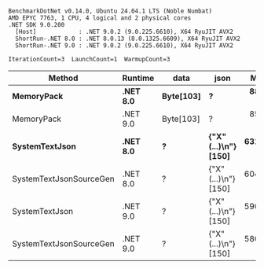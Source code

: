 ```

BenchmarkDotNet v0.14.0, Ubuntu 24.04.1 LTS (Noble Numbat)
AMD EPYC 7763, 1 CPU, 4 logical and 2 physical cores
.NET SDK 9.0.200
  [Host]            : .NET 9.0.2 (9.0.225.6610), X64 RyuJIT AVX2
  ShortRun-.NET 8.0 : .NET 8.0.13 (8.0.1325.6609), X64 RyuJIT AVX2
  ShortRun-.NET 9.0 : .NET 9.0.2 (9.0.225.6610), X64 RyuJIT AVX2

IterationCount=3  LaunchCount=1  WarmupCount=3  

```
| Method                  | Runtime  | data      | json                 | Mean      | Error      | StdDev    | Min       | Max       | Gen0   | Allocated |
|------------------------ |--------- |---------- |--------------------- |----------:|-----------:|----------:|----------:|----------:|-------:|----------:|
| **MemoryPack**              | **.NET 8.0** | **Byte[103]** | **?**                    |  **88.44 ns** |   **3.907 ns** |  **0.214 ns** |  **88.30 ns** |  **88.69 ns** | **0.0148** |     **248 B** |
| MemoryPack              | .NET 9.0 | Byte[103] | ?                    |  85.07 ns |  20.313 ns |  1.113 ns |  84.19 ns |  86.32 ns | 0.0148 |     248 B |
| **SystemTextJson**          | **.NET 8.0** | **?**         | **{&quot;X&quot;(...)\\n&quot;} [150]** | **631.40 ns** | **571.658 ns** | **31.335 ns** | **612.77 ns** | **667.58 ns** | **0.0143** |     **248 B** |
| SystemTextJsonSourceGen | .NET 8.0 | ?         | {&quot;X&quot;(...)\\n&quot;} [150] | 604.05 ns | 346.605 ns | 18.999 ns | 592.01 ns | 625.95 ns | 0.0143 |     248 B |
| SystemTextJson          | .NET 9.0 | ?         | {&quot;X&quot;(...)\\n&quot;} [150] | 590.51 ns |  96.529 ns |  5.291 ns | 584.73 ns | 595.12 ns | 0.0143 |     248 B |
| SystemTextJsonSourceGen | .NET 9.0 | ?         | {&quot;X&quot;(...)\\n&quot;} [150] | 580.33 ns |  73.271 ns |  4.016 ns | 575.93 ns | 583.80 ns | 0.0143 |     248 B |
